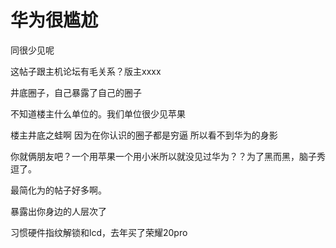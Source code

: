 # 华为很尴尬


同很少见呢

这帖子跟主机论坛有毛关系？版主xxxx

井底圈子，自己暴露了自己的圈子

不知道楼主什么单位的。我们单位很少见苹果

楼主井底之蛙啊 因为在你认识的圈子都是穷逼 所以看不到华为的身影

你就俩朋友吧？一个用苹果一个用小米所以就没见过华为？？为了黑而黑，脑子秀逗了。

最简化为的帖子好多啊。

暴露出你身边的人层次了

习惯硬件指纹解锁和lcd，去年买了荣耀20pro
